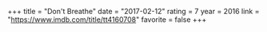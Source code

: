 +++
title = "Don't Breathe"
date = "2017-02-12"
rating = 7
year = 2016
link = "https://www.imdb.com/title/tt4160708"
favorite = false
+++
